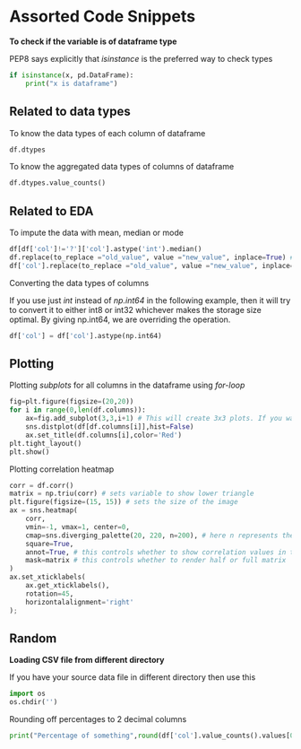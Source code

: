# Assorted Code Snippets

**To check if the variable is of dataframe type** 

PEP8 says explicitly that _isinstance_ is the preferred way to check types

```python
if isinstance(x, pd.DataFrame):
    print("x is dataframe")
```

## Related to data types

To know the data types of each column of dataframe 
```python
df.dtypes
```

To know the aggregated data types of columns of dataframe 
```python
df.dtypes.value_counts()
```

## Related to EDA

To impute the data with mean, median or mode 

```python
df[df['col']!='?']['col'].astype('int').median()
df.replace(to_replace ="old_value", value ="new_value", inplace=True) # To replace values across the dataframe
df['col'].replace(to_replace ="old_value", value ="new_value", inplace=True) # To replace values only within specific column from a dataframe
```

Converting the data types of columns

If you use just _int_ instead of _np.int64_ in the following example, then it will try to convert it to either int8 or int32 whichever makes the storage size optimal. By giving np.int64, we are overriding the operation.

```python
df['col'] = df['col'].astype(np.int64)
```

## Plotting

Plotting _subplots_ for all columns in the dataframe using _for-loop_

```python
fig=plt.figure(figsize=(20,20))
for i in range(0,len(df.columns)):
    ax=fig.add_subplot(3,3,i+1) # This will create 3x3 plots. If you want more then you can change the rows and columns numbers accordingly
    sns.distplot(df[df.columns[i]],hist=False)
    ax.set_title(df.columns[i],color='Red')
plt.tight_layout()
plt.show()
```

Plotting correlation heatmap

```python
corr = df.corr()
matrix = np.triu(corr) # sets variable to show lower triangle
plt.figure(figsize=(15, 15)) # sets the size of the image
ax = sns.heatmap(
    corr, 
    vmin=-1, vmax=1, center=0,
    cmap=sns.diverging_palette(20, 220, n=200), # here n represents the shades
    square=True,
    annot=True, # this controls whether to show correlation values in the cells
    mask=matrix # this controls whether to render half or full matrix
)
ax.set_xticklabels(
    ax.get_xticklabels(),
    rotation=45,
    horizontalalignment='right'
);
```


## Random

**Loading CSV file from different directory**

If you have your source data file in different directory then use this

```python
import os
os.chdir('')
```

Rounding off percentages to 2 decimal columns

```python
print("Percentage of something",round(df['col'].value_counts().values[0]/df['col'].count()*100,2),'%') # values[0] picks the required value from the series
```
